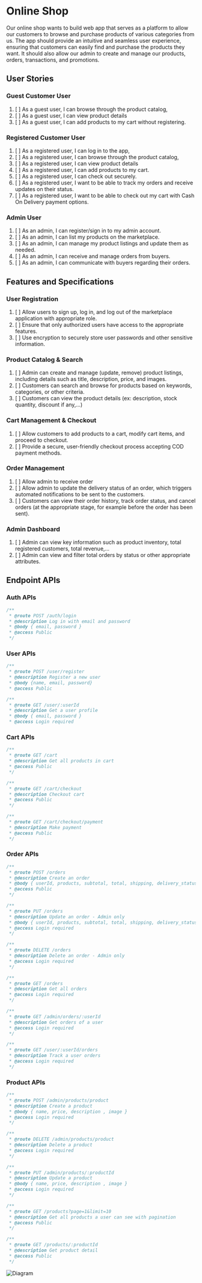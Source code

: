# Online Shop

Our online shop wants to build web app that serves as a platform to allow our customers to browse and purchase products of various categories from us. The app should provide an intuitive and seamless user experience, ensuring that customers can easily find and purchase the products they want. It should also allow our admin to create and manage our products, orders, transactions, and promotions.

## User Stories

### Guest Customer User

1. [ ] As a guest user, I can browse through the product catalog,
2. [ ] As a guest user, I can view product details
3. [ ] As a guest user, I can add products to my cart without registering.

### Registered Customer User

1. [ ] As a registered user, I can log in to the app,
2. [ ] As a registered user, I can browse through the product catalog,
3. [ ] As a registered user, I can view product details
4. [ ] As a registered user, I can add products to my cart.
5. [ ] As a registered user, I can check out securely.
6. [ ] As a registered user, I want to be able to track my orders and receive updates on their status.
7. [ ] As a registered user, I want to be able to check out my cart with Cash On Delivery payment options.

### Admin User

1. [ ] As an admin, I can register/sign in to my admin account.
2. [ ] As an admin, I can list my products on the marketplace.
3. [ ] As an admin, I can manage my product listings and update them as needed.
4. [ ] As an admin, I can receive and manage orders from buyers.
5. [ ] As an admin, I can communicate with buyers regarding their orders.

## Features and Specifications

### User Registration

1. [ ] Allow users to sign up, log in, and log out of the marketplace application with appropriate role.
2. [ ] Ensure that only authorized users have access to the appropriate features.
3. [ ] Use encryption to securely store user passwords and other sensitive information.

### Product Catalog & Search

1. [ ] Admin can create and manage (update, remove) product listings, including details such as title, description, price, and images.
2. [ ] Customers can search and browse for products based on keywords, categories, or other criteria.
3. [ ] Customers can view the product details (ex: description, stock quantity, discount if any,…)

### Cart Management & Checkout

1. [ ] Allow customers to add products to a cart, modify cart items, and proceed to checkout.
2. [ ] Provide a secure, user-friendly checkout process accepting COD payment methods.

### Order Management

1. [ ] Allow admin to receive order
2. [ ] Allow admin to update the delivery status of an order, which triggers automated notifications to be sent to the customers.
3. [ ] Customers can view their order history, track order status, and cancel orders (at the appropriate stage, for example before the order has been sent).

### Admin Dashboard

1. [ ] Admin can view key information such as product inventory, total registered customers, total revenue,…
2. [ ] Admin can view and filter total orders by status or other appropriate attributes.

## Endpoint APIs

### Auth APIs

```javascript
/**
 * @route POST /auth/login
 * @description Log in with email and password
 * @body { email, password }
 * @access Public
 */
```

### User APIs

```javascript
/**
 * @route POST /user/register
 * @description Register a new user
 * @body {name, email, password}
 * @access Public
```

```javascript
/**
 * @route GET /user/:userId
 * @description Get a user profile
 * @body { email, password }
 * @access Login required
```

### Cart APIs

```javascript
/**
 * @route GET /cart
 * @description Get all products in cart
 * @access Public
 */
```

```javascript
/**
 * @route GET /cart/checkout
 * @description Checkout cart
 * @access Public
 */
```

```javascript
/**
 * @route GET /cart/checkout/payment
 * @description Make payment
 * @access Public
 */
```

### Order APIs

```javascript
/**
 * @route POST /orders
 * @description Create an order
 * @body { userId, products, subtotal, total, shipping, delivery_status, payment_status }
 * @access Public
 */
```

```javascript
/**
 * @route PUT /orders
 * @description Update an order - Admin only
 * @body { userId, products, subtotal, total, shipping, delivery_status, payment_status }
 * @access Login required
 */
```

```javascript
/**
 * @route DELETE /orders
 * @description Delete an order - Admin only
 * @access Login required
 */
```

```javascript
/**
 * @route GET /orders
 * @description Get all orders
 * @access Login required
 */
```

```javascript
/**
 * @route GET /admin/orders/:userId
 * @description Get orders of a user
 * @access Login required
 */
```

```javascript
/**
 * @route GET /user/:userId/orders
 * @description Track a user orders
 * @access Login required
 */
```

### Product APIs

```javascript
/**
 * @route POST /admin/products/product
 * @description Create a product
 * @body { name, price, description , image }
 * @access Login required
 */
```

```javascript
/**
 * @route DELETE /admin/products/product
 * @description Delete a product
 * @access Login required
 */
```

```javascript
/**
 * @route PUT /admin/products/:productId
 * @description Update a product
 * @body { name, price, description , image }
 * @access Login required
 */
```

```javascript
/**
 * @route GET /products?page=1&limit=10
 * @description Get all products a user can see with pagination
 * @access Public
 */
```

```javascript
/**
 * @route GET /products/:productId
 * @description Get product detail
 * @access Public
 */
```

![Diagram](./onlineShop_diagram.png)

